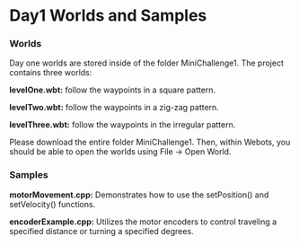 # Day1 Worlds and Samples

### Worlds

Day one worlds are stored inside of the folder MiniChallenge1. The project contains three worlds:

**levelOne.wbt:** follow the waypoints in a square pattern.

**levelTwo.wbt:** follow the waypoints in a zig-zag pattern.

**levelThree.wbt:** follow the waypoints in the irregular pattern.

Please download the entire folder MiniChallenge1. Then, within Webots, you should be able to open the worlds using File -> Open World.

### Samples

**motorMovement.cpp:** Demonstrates how to use the setPosition() and setVelocity() functions.

**encoderExample.cpp:** Utilizes the motor encoders to control traveling a specified distance or turning a specified degrees.
